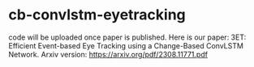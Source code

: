 # cb-convlstm-eyetracking
code will be uploaded once paper is published.
Here is our paper: 3ET: Efficient Event-based Eye Tracking using a Change-Based ConvLSTM Network.
Arxiv version: https://arxiv.org/pdf/2308.11771.pdf
